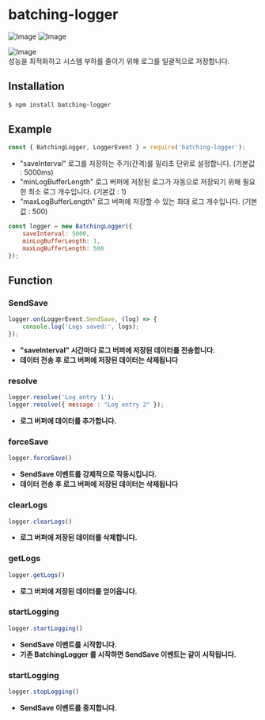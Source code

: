 # **batching-logger**

![Image](https://img.shields.io/npm/v/batching-logger?color=%2351F9C0&label=batching-logger)
![Image](https://img.shields.io/npm/dt/batching-logger.svg?color=%2351FC0&maxAge=3600)

![Image](https://nodei.co/npm/batching-logger.png?downloads=true&downloadRank=true&stars=true)
<br>
성능을 최적화하고 시스템 부하를 줄이기 위해 로그를 일괄적으로 저장합니다.

## <i class="fa-solid fa-download"></i> **Installation**
```bash
$ npm install batching-logger
```

## <i class="fa-solid fa-bookmark"></i> **Example**
```js
const { BatchingLogger, LoggerEvent } = require('batching-logger');
```
- "saveInterval" 로그를 저장하는 주기(간격)를 밀리초 단위로 설정합니다. (기본값 : 5000ms)
- "minLogBufferLength" 로그 버퍼에 저장된 로그가 자동으로 저장되기 위해 필요한 최소 로그 개수입니다. (기본값 : 1)
- "maxLogBufferLength" 로그 버퍼에 저장할 수 있는 최대 로그 개수입니다. (기본값 : 500)
```js
const logger = new BatchingLogger({
    saveInterval: 5000,
    minLogBufferLength: 1,
    maxLogBufferLength: 500
});
```
## <i class="fa-solid fa-bookmark"></i> **Function**
### SendSave
```js
logger.on(LoggerEvent.SendSave, (log) => {
    console.log('Logs saved:', logs);
});
```
- **"saveInterval" 시간마다 로그 버퍼에 저장된 데이터를 전송합니다.**  
- **데이터 전송 후 로그 버퍼에 저장된 데이터는 삭제됩니다**
### resolve
```js
logger.resolve('Log entry 1');
logger.resolve({ message : "Log entry 2" });
```
- **로그 버퍼에 데이터를 추가합니다.**
### forceSave
```js
logger.forceSave()
```
- **SendSave 이벤트를 강제적으로 작동시킵니다.**
- **데이터 전송 후 로그 버퍼에 저장된 데이터는 삭제됩니다**
### clearLogs
```js
logger.clearLogs()
```
- **로그 버퍼에 저장된 데이터를 삭제합니다.**
### getLogs
```js
logger.getLogs()
```
- **로그 버퍼에 저장된 데이터를 얻어옵니다.**
### startLogging
```js
logger.startLogging()
```
- **SendSave 이벤트를 시작합니다.**
- **기존 BatchingLogger 를 시작하면 SendSave 이벤트는 같이 시작됩니다.**
### startLogging
```js
logger.stopLogging()
```
- **SendSave 이벤트를 중지합니다.**
